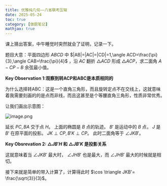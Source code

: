 ```yaml
---
title: 优雅纯几何——八省联考压轴
date: 2025-05-24
toc: true
category: [做题笔记]
mathjax: true
---
```


课上猜出答案，中午睡觉时突然就会了证明，记录一下。

题目大意：平面四边形 $ABCD$ 中 $|AB|=|AC|=|CD|=1,\angle ACD=\frac{\pi}{3},\angle CAB=\frac{\pi}{4}$ ，沿 $AC$ 翻折 $\triangle ACD$ 形成 $\triangle ACP$，求二面角 $A-CP-B$ 余弦最小值。

**Key Observation 1:观察到转ACP和ABC是本质相同的**

为什么选择转ABC：这是一个直角三角形，而且旋转定点不在交线上，这就意味着我需要刻画的的是点而非线，而且这甚至是个等腰直角三角形，性质非常优秀。

让我们画出示意图：

![image.png](https://s2.loli.net/2025/05/24/yGQP9MaLjlNugBJ.png)

延长 $PC,BA$ 交于点 $H$。 上面的椭圆是 $B$ 点的轨迹。 $B'$ 是运动中的 $B$ 点， $J$ 是 $B'$ 在原平面的投影。 $JK \perp CP,B'K \perp CP$。 此时二面角等于 $\angle JKB'$。

**Key Obsrevation 2: $\triangle JB'H$ 和 $\triangle JB'K$ 是投影关系**

这就意味着当 $\angle JKB'$ 最大时， $\angle JHB'$ 也是最大，而 $\angle JHB'$ 最大的时候就是相切。

接下来就是简单的带入计算了，计算得此时 $\cos \triangle JKB'= \frac{\sqrt{3}}{3}$。
